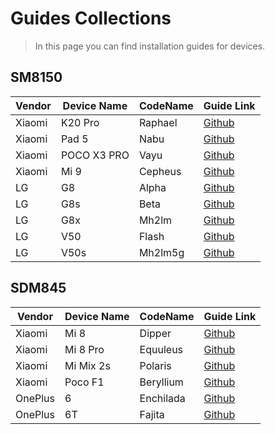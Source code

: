 # Guides Collections
> In this page you can find installation guides for devices.

## SM8150
| Vendor  | Device Name | CodeName  | Guide Link                                                             |
|---------|-------------|-----------|------------------------------------------------------------------------|
| Xiaomi  | K20 Pro     | Raphael   | [Github](https://github.com/graphiks/woa-raphael)                      |
| Xiaomi  | Pad 5       | Nabu      | [Github](https://github.com/erdilS/Port-Windows-11-Xiaomi-Pad-5)       |
| Xiaomi  | POCO X3 PRO | Vayu      | [Github](https://github.com/n00b69/woa-vayu)                           |
| Xiaomi  | Mi 9        | Cepheus   | [Github](https://github.com/woacepheus/Port-Windows-11-Xiaomi-Mi-9)    |
| LG      | G8          | Alpha     | [Github](https://github.com/n00b69/woa-alphaplus)                      |
| LG      | G8s         | Beta      | [Github](https://github.com/n00b69/woa-betalm)                         |
| LG      | G8x         | Mh2lm     | [Github](https://github.com/n00b69/woa-mh2lm)                          |
| LG      | V50         | Flash     | [Github](https://github.com/n00b69/woa-flashlmdd)                      |
| LG      | V50s        | Mh2lm5g   | [Github](https://github.com/n00b69/woa-mh2lm5g)                        |

## SDM845
| Vendor  | Device Name | CodeName  | Guide Link                                                             |
|---------|-------------|-----------|------------------------------------------------------------------------|
| Xiaomi  | Mi 8        | Dipper    | [Github](https://github.com/n00b69/woa-dipper)                         |
| Xiaomi  | Mi 8 Pro    | Equuleus  | [Github](https://github.com/n00b69/woa-equuleus)                       |
| Xiaomi  | Mi Mix 2s   | Polaris   | [Github](https://github.com/n00b69/woa-polaris)                        |
| Xiaomi  | Poco F1     | Beryllium | [Github](https://github.com/n00b69/woa-beryllium)                      |
| OnePlus | 6           | Enchilada | [Github](https://github.com/Daniel224455/WoA-on-OnePlus6-Series)       |
| OnePlus | 6T          | Fajita    | [Github](https://github.com/Daniel224455/WoA-on-OnePlus6-Series)       |


